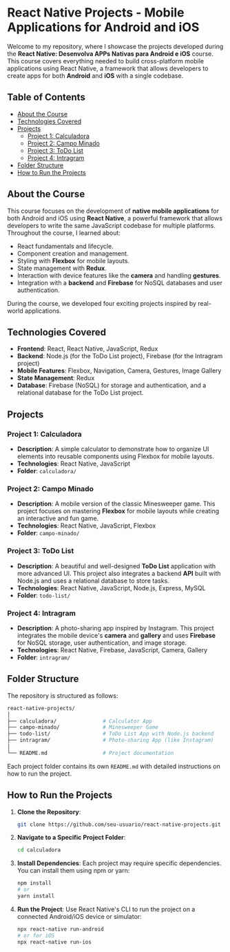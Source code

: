 
# React Native Projects - Mobile Applications for Android and iOS

Welcome to my repository, where I showcase the projects developed during the **React Native: Desenvolva APPs Nativas para Android e iOS** course. This course covers everything needed to build cross-platform mobile applications using React Native, a framework that allows developers to create apps for both **Android** and **iOS** with a single codebase.

## Table of Contents

- [About the Course](#about-the-course)
- [Technologies Covered](#technologies-covered)
- [Projects](#projects)
  - [Project 1: Calculadora](#project-1-calculadora)
  - [Project 2: Campo Minado](#project-2-campo-minado)
  - [Project 3: ToDo List](#project-3-todo-list)
  - [Project 4: Intragram](#project-4-intragram)
- [Folder Structure](#folder-structure)
- [How to Run the Projects](#how-to-run-the-projects)

## About the Course

This course focuses on the development of **native mobile applications** for both Android and iOS using **React Native**, a powerful framework that allows developers to write the same JavaScript codebase for multiple platforms. Throughout the course, I learned about:

- React fundamentals and lifecycle.
- Component creation and management.
- Styling with **Flexbox** for mobile layouts.
- State management with **Redux**.
- Interaction with device features like the **camera** and handling **gestures**.
- Integration with a **backend** and **Firebase** for NoSQL databases and user authentication.

During the course, we developed four exciting projects inspired by real-world applications.

## Technologies Covered

- **Frontend**: React, React Native, JavaScript, Redux
- **Backend**: Node.js (for the ToDo List project), Firebase (for the Intragram project)
- **Mobile Features**: Flexbox, Navigation, Camera, Gestures, Image Gallery
- **State Management**: Redux
- **Database**: Firebase (NoSQL) for storage and authentication, and a relational database for the ToDo List project.

## Projects

### Project 1: Calculadora

- **Description**: A simple calculator to demonstrate how to organize UI elements into reusable components using Flexbox for mobile layouts.
- **Technologies**: React Native, JavaScript
- **Folder**: `calculadora/`

### Project 2: Campo Minado

- **Description**: A mobile version of the classic Minesweeper game. This project focuses on mastering **Flexbox** for mobile layouts while creating an interactive and fun game.
- **Technologies**: React Native, JavaScript, Flexbox
- **Folder**: `campo-minado/`

### Project 3: ToDo List

- **Description**: A beautiful and well-designed **ToDo List** application with more advanced UI. This project also integrates a backend **API** built with Node.js and uses a relational database to store tasks.
- **Technologies**: React Native, JavaScript, Node.js, Express, MySQL
- **Folder**: `todo-list/`

### Project 4: Intragram

- **Description**: A photo-sharing app inspired by Instagram. This project integrates the mobile device's **camera** and **gallery** and uses **Firebase** for NoSQL storage, user authentication, and image storage.
- **Technologies**: React Native, Firebase, JavaScript, Camera, Gallery
- **Folder**: `intragram/`

## Folder Structure

The repository is structured as follows:

```bash
react-native-projects/
│
├── calculadora/               # Calculator App
├── campo-minado/              # Minesweeper Game
├── todo-list/                 # ToDo List App with Node.js backend
├── intragram/                 # Photo-sharing App (like Instagram)
│
└── README.md                  # Project documentation
```

Each project folder contains its own `README.md` with detailed instructions on how to run the project.

## How to Run the Projects

1. **Clone the Repository**:
   ```bash
   git clone https://github.com/seu-usuario/react-native-projects.git
   ```

2. **Navigate to a Specific Project Folder**:
   ```bash
   cd calculadora
   ```

3. **Install Dependencies**:
   Each project may require specific dependencies. You can install them using npm or yarn:
   ```bash
   npm install
   # or
   yarn install
   ```

4. **Run the Project**:
   Use React Native's CLI to run the project on a connected Android/iOS device or simulator:
   ```bash
   npx react-native run-android
   # or for iOS
   npx react-native run-ios
   ```


